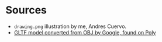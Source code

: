 # Sources

- `drawing.png` illustration by me, Andres Cuervo.
- [GLTF model converted from OBJ by Google, found on Poly](https://poly.google.com/view/75WQH5E29tF)

